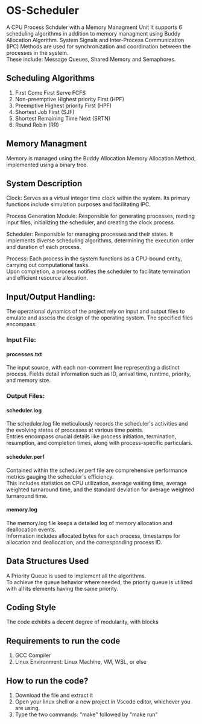 # OS-Scheduler  
A CPU Process Schduler with a Memory Managment Unit
It supports 6 scheduling algorithms in addition to memory managment using Buddy Allocation Algorithm.
System Signals and Inter-Process Communication (IPC) Methods are used for synchronization and coordination between the processes in the system.  
These include: Message Queues, Shared Memory and Semaphores.

## Scheduling Algorithms
1. First Come First Serve FCFS
2. Non-preemptive Highest priority First (HPF)
3. Preemptive Highest priority First (HPF)
4. Shortest Job First (SJF)
5. Shortest Remaining Time Next (SRTN)
6. Round Robin (RR)

## Memory Managment
Memory is managed using the Buddy Allocation Memory Allocation Method, implemented using a binary tree.

## System Description

Clock: Serves as a virtual integer time clock within the system. Its primary functions include simulation purposes and facilitating IPC.

Process Generation Module: Responsible for generating processes, reading input files, initializing the scheduler, and creating the clock process.  

Scheduler: Responsible for managing processes and their states. It implements diverse scheduling algorithms, determining the execution order and duration of each process.

Process: Each process in the system functions as a CPU-bound entity, carrying out computational tasks.  
Upon completion, a process notifies the scheduler to facilitate termination and efficient resource allocation.

## Input/Output Handling:
The operational dynamics of the project rely on input and output files to emulate and assess the design of the operating system. The specified files encompass:

### Input File: 

#### processes.txt

The input  source, with each non-comment line representing a distinct process. Fields detail information such as ID, arrival time, runtime, priority, and memory size.

### Output Files:

#### scheduler.log

The scheduler.log file meticulously records the scheduler's activities and the evolving states of processes at various time points.  
Entries encompass crucial details like process initiation, termination, resumption, and completion times, along with process-specific particulars.

#### scheduler.perf

Contained within the scheduler.perf file are comprehensive performance metrics gauging the scheduler's efficiency.  
This includes statistics on CPU utilization, average waiting time, average weighted turnaround time, and the standard deviation for average weighted turnaround time.

#### memory.log

The memory.log file keeps a detailed log of memory allocation and deallocation events.  
Information includes allocated bytes for each process, timestamps for allocation and deallocation, and the corresponding process ID.

## Data Structures Used
A Priority Queue is used to implement all the algorithms.  
To achieve the queue behavior where needed, the priority queue is utilized with all its elements having the same priority.

## Coding Style
The code exhibits a decent degree of modularity, with blocks

## Requirements to run the code
1. GCC Compiler
2. Linux Environment: Linux Machine, VM, WSL, or else

## How to run the code?
1. Download the file and extract it
2. Open your linux shell or a new project in Vscode editor, whichever you are using.
3. Type the two commands: "make" followed by "make run"
